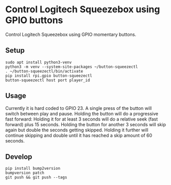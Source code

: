 # Control Logitech Squeezebox using GPIO buttons

Control Logitech Squeezebox using GPIO momentary buttons.

## Setup

    sudo apt install python3-venv
    python3 -m venv --system-site-packages ~/button-squeezectl
    . ~/button-squeezectl/bin/activate
    pip install rpi.gpio button-squeezectl
    button-squeezectl host port player_id

## Usage

Currently it is hard coded to GPIO 23. A single press of the button will switch between play and pause. Holding the button will do a progressive fast forward: Holding it for at least 3 seconds will do a relative seek (fast forward) plus 15 seconds. Holding the button for another 3 seconds will skip again but double the seconds getting skipped. Holding it further will continue skipping and double until it has reached a skip amount of 60 seconds.

## Develop

    pip install bump2version
    bumpversion patch
    git push && git push --tags
